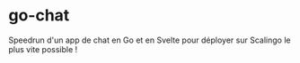 # go-chat

Speedrun d'un app de chat en Go et en Svelte pour déployer sur Scalingo le plus vite possible !